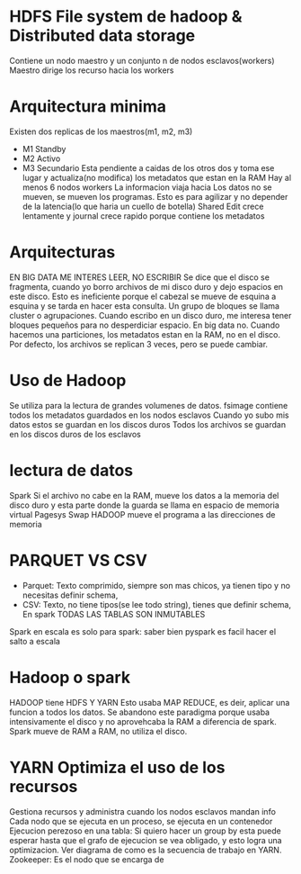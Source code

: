 # HDFS File system de hadoop & Distributed data storage
Contiene un nodo maestro y un conjunto n de nodos esclavos(workers)
Maestro dirige los recurso hacia los workers
# Arquitectura minima
Existen dos replicas de los maestros(m1, m2, m3)
- M1 Standby
- M2 Activo
- M3 Secundario Esta pendiente a caidas de los otros dos y toma ese lugar y actualiza(no modifica) los metadatos que estan en la RAM
 Hay al menos 6 nodos workers
La informacion viaja hacia
Los datos no se mueven, se mueven los programas. Esto es para agilizar y no depender de la latencia(lo que haria un cuello de botella)
Shared Edit crece lentamente y journal crece rapido porque contiene los metadatos
# Arquitecturas
EN BIG DATA ME INTERES LEER, NO ESCRIBIR
Se dice que el disco se fragmenta, cuando yo borro archivos de mi disco duro y dejo espacios en este disco. 
Esto es ineficiente porque el cabezal se mueve de esquina a esquina y se tarda en hacer esta consulta.
Un grupo de bloques se llama cluster o agrupaciones. 
Cuando escribo en un disco duro, me interesa tener bloques pequeños para no desperdiciar espacio. En big data no.
Cuando hacemos una particiones, los metadatos estan en la RAM, no en el disco.
Por defecto, los archivos se replican 3 veces, pero se puede cambiar.
# Uso de Hadoop
Se utiliza para la lectura de grandes volumenes de datos.
fsimage contiene todos los metadatos guardados en los nodos esclavos
Cuando yo subo mis datos estos se guardan en los discos duros 
Todos los archivos se guardan en los discos duros de los esclavos
# lectura de datos
Spark
Si el archivo no cabe en la RAM, mueve los datos a la memoria del disco duro y esta parte donde la guarda se llama en espacio de memoria virtual 
Pagesys
Swap
HADOOP mueve el programa a las direcciones de memoria
# PARQUET VS CSV
- Parquet: Texto comprimido, siempre son mas chicos, ya tienen tipo y no necesitas definir schema, 
- CSV: Texto, no tiene tipos(se lee todo string), tienes que definir schema,
  En spark TODAS LAS TABLAS SON INMUTABLES

Spark en escala es solo para spark: saber bien pyspark es facil hacer el salto a escala


# Hadoop o spark
HADOOP tiene HDFS Y YARN 
Esto usaba MAP REDUCE, es deir, aplicar una funcion a todos los datos. Se abandono este paradigma porque usaba intensivamente el disco y no aprovehcaba la RAM a diferencia de spark.
Spark mueve de RAM a RAM, no utiliza el disco.



# YARN Optimiza el uso de los recursos
Gestiona recursos y administra cuando los nodos esclavos mandan info
Cada nodo que se ejecuta en un proceso, se ejecuta en un contenedor
Ejecucion perezoso en una tabla: 
Si quiero hacer un group by esta puede esperar hasta que el grafo de ejecucion se vea obligado, y esto logra una optimizacion.
Ver diagrama de como es la secuencia de trabajo en YARN.
Zookeeper: Es el nodo que se encarga de 

